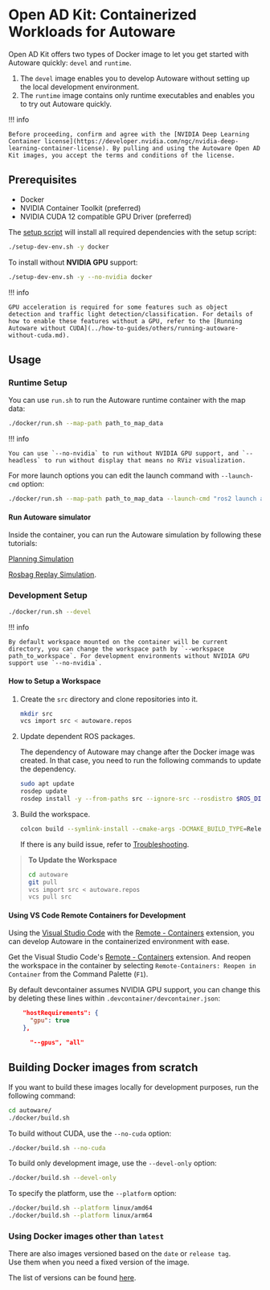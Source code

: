 # Open AD Kit: Containerized Workloads for Autoware

Open AD Kit offers two types of Docker image to let you get started with Autoware quickly: `devel` and `runtime`.

1. The `devel` image enables you to develop Autoware without setting up the local development environment.
2. The `runtime` image contains only runtime executables and enables you to try out Autoware quickly.

!!! info

    Before proceeding, confirm and agree with the [NVIDIA Deep Learning Container license](https://developer.nvidia.com/ngc/nvidia-deep-learning-container-license). By pulling and using the Autoware Open AD Kit images, you accept the terms and conditions of the license.

## Prerequisites

- Docker
- NVIDIA Container Toolkit (preferred)
- NVIDIA CUDA 12 compatible GPU Driver (preferred)

The [setup script](../setup-dev-env.sh) will install all required dependencies with the setup script:

```bash
./setup-dev-env.sh -y docker
```

To install without **NVIDIA GPU** support:

```bash
./setup-dev-env.sh -y --no-nvidia docker
```

!!! info

    GPU acceleration is required for some features such as object detection and traffic light detection/classification. For details of how to enable these features without a GPU, refer to the [Running Autoware without CUDA](../how-to-guides/others/running-autoware-without-cuda.md).

## Usage

### Runtime Setup

You can use `run.sh` to run the Autoware runtime container with the map data:

```bash
./docker/run.sh --map-path path_to_map_data
```

!!! info

    You can use `--no-nvidia` to run without NVIDIA GPU support, and `--headless` to run without display that means no RViz visualization.

For more launch options you can edit the launch command with `--launch-cmd` option:

```bash
./docker/run.sh --map-path path_to_map_data --launch-cmd "ros2 launch autoware_launch autoware.launch.xml map_path:=/autoware_map vehicle_model:=sample_vehicle sensor_model:=sample_sensor_kit"
```

#### Run Autoware simulator

Inside the container, you can run the Autoware simulation by following these tutorials:

[Planning Simulation](../../tutorials/ad-hoc-simulation/planning-simulation.md)

[Rosbag Replay Simulation](../../tutorials/ad-hoc-simulation/rosbag-replay-simulation.md).

### Development Setup

```bash
./docker/run.sh --devel
```

!!! info

    By default workspace mounted on the container will be current directory, you can change the workspace path by `--workspace path_to_workspace`. For development environments without NVIDIA GPU support use `--no-nvidia`.

#### How to Setup a Workspace

1. Create the `src` directory and clone repositories into it.

   ```bash
   mkdir src
   vcs import src < autoware.repos
   ```

2. Update dependent ROS packages.

   The dependency of Autoware may change after the Docker image was created.
   In that case, you need to run the following commands to update the dependency.

   ```bash
   sudo apt update
   rosdep update
   rosdep install -y --from-paths src --ignore-src --rosdistro $ROS_DISTRO
   ```

3. Build the workspace.

   ```bash
   colcon build --symlink-install --cmake-args -DCMAKE_BUILD_TYPE=Release
   ```

   If there is any build issue, refer to [Troubleshooting](../../support/troubleshooting/index.md#build-issues).

> **To Update the Workspace**
>
> ```bash
> cd autoware
> git pull
> vcs import src < autoware.repos
> vcs pull src
> ```

#### Using VS Code Remote Containers for Development

Using the [Visual Studio Code](https://code.visualstudio.com/) with the [Remote - Containers](https://marketplace.visualstudio.com/items?itemName=ms-vscode-remote.remote-containers) extension, you can develop Autoware in the containerized environment with ease.

Get the Visual Studio Code's [Remote - Containers](https://marketplace.visualstudio.com/items?itemName=ms-vscode-remote.remote-containers) extension.
And reopen the workspace in the container by selecting `Remote-Containers: Reopen in Container` from the Command Palette (`F1`).

By default devcontainer assumes NVIDIA GPU support, you can change this by deleting these lines within `.devcontainer/devcontainer.json`:

```json
    "hostRequirements": {
      "gpu": true
    },
```

```json
      "--gpus", "all"
```

## Building Docker images from scratch

If you want to build these images locally for development purposes, run the following command:

```bash
cd autoware/
./docker/build.sh
```

To build without CUDA, use the `--no-cuda` option:

```bash
./docker/build.sh --no-cuda
```

To build only development image, use the `--devel-only` option:

```bash
./docker/build.sh --devel-only
```

To specify the platform, use the `--platform` option:

```bash
./docker/build.sh --platform linux/amd64
./docker/build.sh --platform linux/arm64
```

### Using Docker images other than `latest`

There are also images versioned based on the `date` or `release tag`.  
Use them when you need a fixed version of the image.

The list of versions can be found [here](https://github.com/autowarefoundation/autoware/packages).
